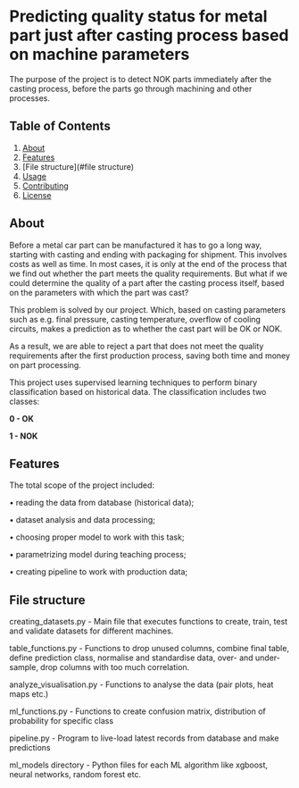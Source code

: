 # Predicting quality status for metal part just after casting process based on machine parameters

The purpose of the project is to detect NOK parts immediately after the casting process, before the parts go through machining and other processes.

## Table of Contents

1. [About](#about)
2. [Features](#features)
3. [File structure](#file structure)
4. [Usage](#usage)
5. [Contributing](#contributing)
6. [License](#license)

## About

Before a metal car part can be manufactured it has to go a long way, starting with casting and ending with packaging for shipment. This involves costs as well as time.  In most cases, it is only at the end of the process that we find out whether the part meets the quality requirements. But what if we could determine the quality of a part after the casting process itself, based on the parameters with which the part was cast?  

This problem is solved by our project. Which, based on casting parameters such as e.g. final pressure, casting temperature, overflow of cooling circuits, makes a prediction as to whether the cast part will be OK or NOK. 

As a result, we are able to reject a part that does not meet the quality requirements after the first production process, saving both time and money on part processing.

This project uses supervised learning techniques to perform binary classification based on historical data. The classification includes two classes: 

**0 - OK**

**1 - NOK**

## Features

The total scope of the project included:

• reading the data from database (historical data);

• dataset analysis and data processing;

• choosing proper model to work with this task;

• parametrizing model during teaching process;

• creating pipeline to work with production data;


## File structure

creating_datasets.py - Main file that executes functions to create, train, test and validate datasets for different machines.

table_functions.py - Functions to drop unused columns, combine final table, define prediction class, normalise and standardise data, over- and under-sample, drop columns with too much correlation.

analyze_visualisation.py - Functions to analyse the data (pair plots, heat maps etc.)

ml_functions.py - Functions to create confusion matrix, distribution of probability for specific class

pipeline.py - Program to live-load latest records from database and make predictions

ml_models directory - Python files for each ML algorithm like xgboost, neural networks, random forest etc.


